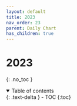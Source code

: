 ```yaml
---
layout: default
title: 2023
nav_order: 23
parent: Daily Chart
has_children: true
---
```


# 2023

{: .no_toc }

<details open markdown="block">
  <summary>
    Table of contents
  </summary>
  {: .text-delta }
- TOC
{:toc}
</details>

<!------------------------------------ STEP ------------------------------------>